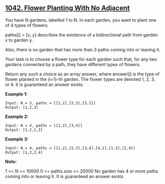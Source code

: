 ## [1042. Flower Planting With No Adjacent](https://leetcode.com/problems/flower-planting-with-no-adjacent/)

You have N gardens, labelled 1 to N. In each garden, you want to plant one of 4 types of flowers.

paths[i] = [x, y] describes the existence of a bidirectional path from garden x to garden y.

Also, there is no garden that has more than 3 paths coming into or leaving it.

Your task is to choose a flower type for each garden such that, for any two gardens connected by a path, they have different types of flowers.

Return any such a choice as an array answer, where answer[i] is the type of flower planted in the (i+1)-th garden. The flower types are denoted 1, 2, 3, or 4. It is guaranteed an answer exists.

**Example 1:**

```
Input: N = 3, paths = [[1,2],[2,3],[3,1]]
Output: [1,2,3]
```

**Example 2:**

```
Input: N = 4, paths = [[1,2],[3,4]]
Output: [1,2,1,2]
```

**Example 3:**

```
Input: N = 4, paths = [[1,2],[2,3],[3,4],[4,1],[1,3],[2,4]]
Output: [1,2,3,4]
```

**Note:**

1 <= N <= 10000
0 <= paths.size <= 20000
No garden has 4 or more paths coming into or leaving it.
It is guaranteed an answer exists.
